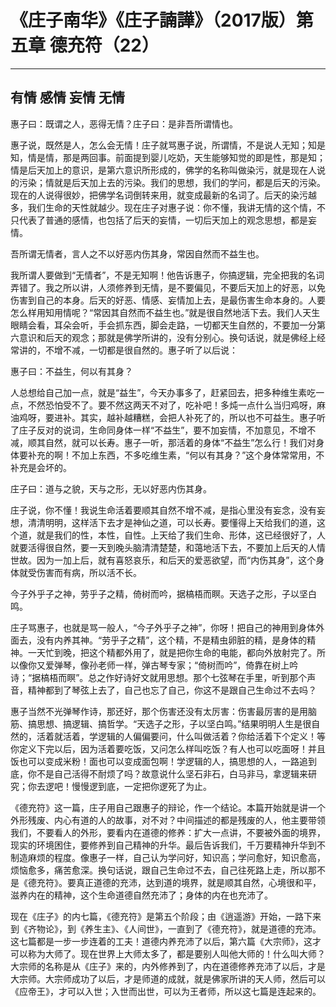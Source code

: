 # 《庄子南华》《庄子諵譁》（2017版）第五章 德充符（22）

------

## 有情 感情 妄情 无情

惠子曰：既谓之人，恶得无情？庄子曰：是非吾所谓情也。

惠子说，既然是人，怎么会无情！庄子就骂惠子说，所谓情，不是说人无知；知是知，情是情，那是两回事。前面提到婴儿吃奶，天生能够知觉的即是性，那是知；情是后天加上的意识，是第六意识所形成的，佛学的名称叫做染污，就是现在人说的污染；情就是后天加上去的污染。我们的思想，我们的学问，都是后天的污染。现在的人说得很妙，把佛学名词倒转来用，就变成最新的名词了。后天的染污越多，我们生命的天性就越少。现在庄子对惠子说：你不懂，我讲无情的这个情，不只代表了普通的感情，也包括了后天的妄情，一切后天加上的观念思想，都是妄情。

吾所谓无情者，言人之不以好恶内伤其身，常因自然而不益生也。

我所谓人要做到“无情者”，不是无知啊！他告诉惠子，你搞逻辑，完全把我的名词弄错了。我之所以讲，人须修养到无情，是不要偏见，不要后天加上的好恶，以免伤害到自己的本身。后天的好恶、情感、妄情加上去，是最伤害生命本身的。人要怎么样用知用情呢？“常因其自然而不益生也。”就是很自然地活下去。我们人天生眼睛会看，耳朵会听，手会抓东西，脚会走路，一切都天生自然的，不要加一分第六意识和后天的观念；那就是佛学所讲的，没有分别心。换句话说，就是佛经上经常讲的，不增不减，一切都是很自然的。惠子听了以后说：

惠子曰：不益生，何以有其身？

人总想给自己加一点，就是“益生”，今天办事多了，赶紧回去，把多种维生素吃一点，不然恐怕受不了。要不然这两天不对了，吃补吧！多炖一点什么当归鸡呀，麻油鸡呀，要进补。其实，越补越糟糕，会把人补死了的，所以也不可益生。惠子听了庄子反对的说词，生命同身体一样“不益生”，要不加妄情，不加意见，不增不减，顺其自然，就可以长寿。惠子一听，那活着的身体“不益生”怎么行！我们对身体要补充的啊！不加上东西，不多吃维生素，“何以有其身？”这个身体常常用，不补充是会坏的。

庄子曰：道与之貌，天与之形，无以好恶内伤其身。

庄子说，你不懂！我说生命活着要顺其自然不增不减，是指心里没有妄念，没有妄想，清清明明，这样活下去才是神仙之道，可以长寿。要懂得上天给我们的道，这个道，就是我们的性，本性，自性。上天给了我们生命、形体，这已经很好了，人就要活得很自然，要一天到晚头脑清清楚楚，和蔼地活下去，不要加上后天的人情世故。因为一加上后，就有喜怒哀乐，和后天的爱恶欲望，而“内伤其身”，这个身体就受伤害而有病，所以活不长。

今子外乎子之神，劳乎子之精，倚树而吟，据槁梧而瞑。天选子之形，子以坚白鸣。

庄子骂惠子，也就是骂一般人，“今子外乎子之神”，你呀！把自己的神用到身体外面去，没有内养其神。“劳乎子之精”，这个精，不是精虫卵脏的精，是身体的精神。一天忙到晚，把这个精都外用了，就是把你生命的电能，都向外放射完了。所以像你又爱弹琴，像孙老师一样，弹古琴专家；“倚树而吟”，倚靠在树上吟诗；“据槁梧而瞑”。总之作好诗好文就用思想。那个七弦琴在手里，听到那个声音，精神都到了琴弦上去了，自己也忘了自己，你这不是跟自己生命过不去吗？

惠子当然不光弹琴作诗，那还好，那个伤害还没有太厉害：伤害最厉害的是用脑筋、搞思想、搞逻辑、搞哲学。“天选子之形，子以坚白鸣。”结果明明人生是很自然的，活着就活着，学逻辑的人偏偏要问，什么叫做活着？你给活着下个定义！等你定义下完以后，因为活着要吃饭，又问怎么样叫吃饭？有人也可以吃面呀！并且饭也可以变成米粉！面也可以变成面包啊！学逻辑的人，搞思想的人，一路追到底，你不是自己活得不耐烦了吗？故意说什么坚石非石，白马非马，拿逻辑来研究；你去逻吧！慢慢逻到底，一定把你逻死了为止。

《德充符》这一篇，庄子用自己跟惠子的辩论，作一个结论。本篇开始就是讲一个外形残废、内心有道的人的故事，对不对？中间描述的都是残废的人，他主要带领我们，不要看人的外形，要看内在道德的修养：扩大一点讲，不要被外面的境界，现实的环境困住，要修养到自己精神的升华。最后告诉我们，千万要精神升华到不制造麻烦的程度。像惠子一样，自己认为学问好，知识高；学问愈好，知识愈高，烦恼愈多，痛苦愈深。换句话说，跟自己生命过不去，自己往死路上走，所以那不是《德充符》。要真正道德的充沛，达到道的境界，就是顺其自然，心境很和平，滋养内在的精神，这个生命道德自然充沛了；身体的内在也充沛了。

现在《庄子》的内七篇，《德充符》是第五个阶段；由《逍遥游》开始，一路下来到《齐物论》，到《养生主》、《人间世》，一直到了《德充符》，就是道德的充沛。这七篇都是一步一步连着的工夫！道德内养充沛了以后，第六篇《大宗师》，这才可以称为大师了。现在世界上大师太多了，都是要别人叫他大师的！什么叫大师？大宗师的名称是从《庄子》来的，内外修养到了，内在道德修养充沛了以后，才是大宗师。大宗师成功了以后，才是师道的成就，就是佛家所讲的天人师，然后可以《应帝王》，才可以入世；入世而出世，可以为王者师，所以这七篇是连起来的。
